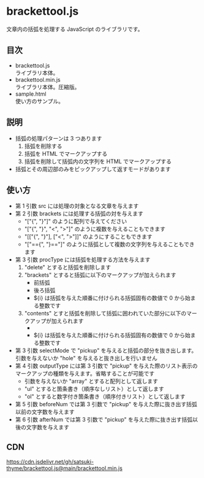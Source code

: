 # brackettool.js
文章内の括弧を処理する JavaScript のライブラリです。

## 目次
* brackettool.js  
ライブラリ本体。
* brackettool.min.js  
ライブラリ本体。圧縮版。
* sample.html  
使い方のサンプル。

## 説明
* 括弧の処理パターンは 3 つあります
    1. 括弧を削除する
    2. 括弧を HTML でマークアップする
    3. 括弧を削除して括弧内の文字列を HTML でマークアップする
* 括弧とその周辺部のみをピックアップして返すモードがあります

## 使い方
* 第 1 引数 src には処理の対象となる文章を与えます
* 第 2 引数 brackets には処理する括弧の対を与えます
    * "\["{", "}"\]" のように配列で与えてください
    * "\["{", "}", "<", ">"\]" のように複数を与えることもできます
    * "\[\["{", "}"\], \["<", ">"\]\]" のようにすることもできます
    * "\["=={", "}=="\]" のように括弧として複数の文字列を与えることもできます
* 第 3 引数 procType には括弧を処理する方法を与えます
    1. "delete" とすると括弧を削除します
    2. "brackets" とすると括弧に以下のマークアップが加えられます
        * 前括弧 <span class="brackets brackets-before brackets-${i}">
        * 後ろ括弧 <span class="brackets brackets-after brackets-${i}">
        * ${i} は括弧を与えた順番に付けられる括弧固有の数値で 0 から始まる整数です
    3. "contents" とすと括弧を削除して括弧に囲われていた部分に以下のマークアップが加えられます
        * <span class="brackets brackets-${i}">
        * ${i} は括弧を与えた順番に付けられる括弧固有の数値で 0 から始まる整数です
* 第 3 引数 selectMode で "pickup" を与えると括弧の部分を抜き出します。引数を与えないか "hole" を与えると抜き出しを行いません
* 第 4 引数 outputType には第 3 引数で "pickup" を与えた際のリスト表示のマークアップの種類を与えます。省略することが可能です
    * 引数を与えないか "array" とすると配列として返します
    * "ul" とすると箇条書き（順序なしリスト）として返します
    * "ol" とすると数字付き箇条書き（順序付きリスト）として返します
* 第 5 引数 beforeNum では第 3 引数で "pickup" を与えた際に抜き出す括弧以前の文字数を与えます
* 第 6 引数 afterNum では第 3 引数で "pickup" を与えた際に抜き出す括弧以後の文字数を与えます

## CDN
https://cdn.jsdelivr.net/gh/satsuki-thyme/brackettool.js@main/brackettool.min.js
